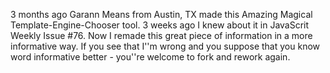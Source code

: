 3 months ago Garann Means from Austin, TX made this Amazing Magical Template-Engine-Chooser tool.
3 weeks ago I knew about it in JavaScrit Weekly Issue #76.
Now I remade this great piece of information in a more informative way.
If you see that I''m wrong and you suppose that you know word informative better - you''re welcome to fork and rework again.
